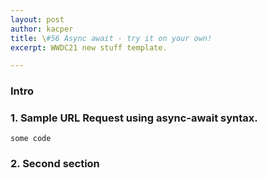 ```yaml
---
layout: post
author: kacper
title: \#56 Async await - try it on your own!
excerpt: WWDC21 new stuff template. 

---
```


### Intro


### 1. Sample URL Request using async-await syntax.



```
some code

```

### 2. Second section
